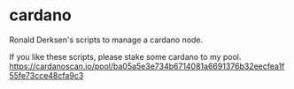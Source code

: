 # cardano

Ronald Derksen's scripts to manage a cardano node.

If you like these scripts, please stake some cardano to my pool.
https://cardanoscan.io/pool/ba05a5e3e734b6714081a6691376b32eecfea1f55fe73cce48cfa9c3
